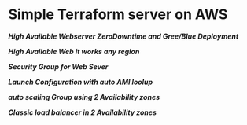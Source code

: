 <h1>Simple Terraform server on AWS</h1>

***High Available Webserver ZeroDowntime and Gree/Blue Deployment***

***High Available Web it works any region***

***Security Group for Web Sever***

***Launch Configuration with auto AMI loolup***

***auto scaling Group using 2 Availability zones***

***Classic load balancer in 2 Availability zones***
